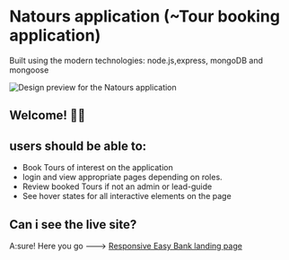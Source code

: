 # Natours application (~Tour booking application)

Built using the modern technologies: node.js,express, mongoDB and mongoose

![Design preview for the Natours application](./design/desktop-preview.jpg)

## Welcome! 👋👋

## users should be able to:

- Book Tours of interest on the application
- login and view appropriate pages depending on roles.
- Review booked Tours if not an admin or lead-guide
- See hover states for all interactive elements on the page

## Can i see the live site?

A:sure! Here you go ---> <a href="https://natoursTravel.netlify.app/">Responsive Easy Bank landing page</a>
